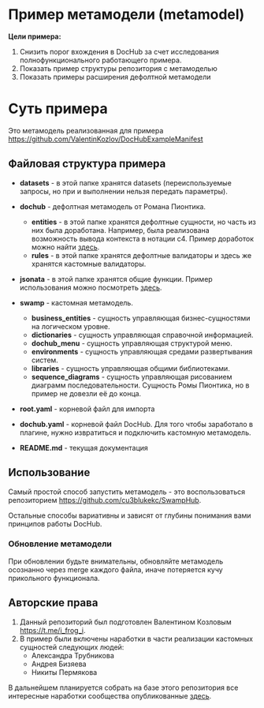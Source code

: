 # Пример метамодели (metamodel)

**Цели примера:**
1. Снизить порог вхождения в DocHub за счет исследования полнофункционального работающего примера.
2. Показать пример структуры репозитория с метамоделью
3. Показать примеры расширения дефолтной метамодели

# Суть примера
Это метамодель реализованная для примера https://github.com/ValentinKozlov/DocHubExampleManifest

## Файловая структура примера

* **datasets** - в этой папке хранятся datasets (переиспользуемые запросы, но при и выполнении нельзя передать параметры).
* **dochub** - дефолтная метамодель от Романа Пионтика.
    * **entities** - в этой папке хранятся дефолтные сущности, но часть из них была доработана. Например, была реализована возможность вывода контекста в нотации c4. Пример доработок можно найти [здесь](https://github.com/rpiontik/DocHubExamples/tree/main/src/repository_structure_example).
    * **rules** - в этой папке хранятся дефолтные валидаторы и здесь же хранятся кастомные валидаторы.
* **jsonata** - в этой папке хранятся общие функции. Пример использования можно посмотреть [здесь](https://github.com/rpiontik/DocHubExamples/blob/main/src/jsonata_query_examples/jsonata_query_example.md).
* **swamp** - кастомная метамодель.
    * **business_entities** - сущность управляющая бизнес-сущностями на логическом уровне.
    * **dictionaries** - сущность управляющая справочной информацией.
    * **dochub_menu** - сущность управляющая структурой меню.
    * **environments** - сущность управляющая средами развертывания систем.
    * **libraries** - сущность управляющая общими библиотеками.
    * **sequence_diagrams** - сущность управляющая рисованием диаграмм последовательности. Сущность Ромы Пионтика, но в пример не довезли её до конца.
    
* **root.yaml** - корневой файл для импорта
* **dochub.yaml** - корневой файл DocHub. Для того чтобы заработало в плагине, нужно извратиться и подключить кастомную метамодель.
* **README.md** - текущая документация

## Использование
Самый простой способ запустить метамодель - это воспользоваться репозиторием https://github.com/cu3blukekc/SwampHub.

Остальные способы вариативны и зависят от глубины понимания вами принципов работы DocHub.

### Обновление метамодели
При обновлении будьте внимательны, обновляйте метамодель осознанно через merge каждого файла, иначе потеряется кучу прикольного функционала.


## Авторские права
1. Данный репозиторий был подготовлен Валентином Козловым https://t.me/i_frog_i.
2. В пример были включены наработки в части реализации кастомных сущностей следующих людей:
    * Александра Трубникова
    * Андрея Бизяева
    * Никиты Пермякова

В дальнейшем планируется собрать на базе этого репозитория все интересные наработки сообщества опубликованные [здесь](https://github.com/rpiontik/DocHubExamples).

